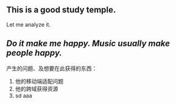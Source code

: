 ##  This is a good study temple.
Let me analyze it.

***Do it make me happy. Music usually make people happy.***
-------------------------------------------------------

产生的问题、及想要在此获得的东西：
1. 他的移动端适配问题
2. 他的跨域获得资源
3. sd aaa